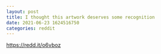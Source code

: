 ```yaml
--- 
layout: post 
title: I thought this artwork deserves some recognition 
date: 2021-06-23 1624516750 
categories: reddit 
--- 
```

https://redd.it/o6vboz
